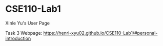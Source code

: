 # CSE110-Lab1
Xinle Yu's User Page

Task 3 Webpage:
https://henri-xyu02.github.io/CSE110-Lab1/#personal-introduction
